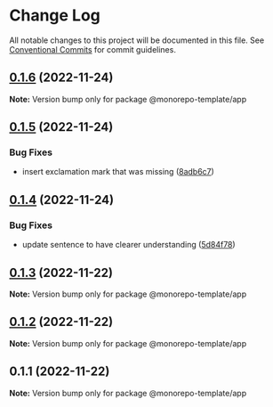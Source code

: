 # Change Log

All notable changes to this project will be documented in this file.
See [Conventional Commits](https://conventionalcommits.org) for commit guidelines.

## [0.1.6](https://github.com/nur-sha/cra-typescript-monorepo-template/compare/@monorepo-template/app@0.1.5...@monorepo-template/app@0.1.6) (2022-11-24)

**Note:** Version bump only for package @monorepo-template/app





## [0.1.5](https://github.com/nur-sha/cra-typescript-monorepo-template/compare/@monorepo-template/app@0.1.4...@monorepo-template/app@0.1.5) (2022-11-24)


### Bug Fixes

* insert exclamation mark that was missing ([8adb6c7](https://github.com/nur-sha/cra-typescript-monorepo-template/commit/8adb6c703ca4df29bf5dc6e7a748c6577f49885c))





## [0.1.4](https://github.com/nur-sha/cra-typescript-monorepo-template/compare/@monorepo-template/app@0.1.3...@monorepo-template/app@0.1.4) (2022-11-24)


### Bug Fixes

* update sentence to have clearer understanding ([5d84f78](https://github.com/nur-sha/cra-typescript-monorepo-template/commit/5d84f78f052ff1d79a24eb2c9486c2145a20a22f))





## [0.1.3](https://github.com/nur-sha/cra-typescript-monorepo-template/compare/@monorepo-template/app@0.1.2...@monorepo-template/app@0.1.3) (2022-11-22)

**Note:** Version bump only for package @monorepo-template/app





## [0.1.2](https://github.com/nur-sha/cra-typescript-monorepo-template/compare/@monorepo-template/app@0.1.1...@monorepo-template/app@0.1.2) (2022-11-22)

**Note:** Version bump only for package @monorepo-template/app





## 0.1.1 (2022-11-22)

**Note:** Version bump only for package @monorepo-template/app
